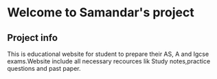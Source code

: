 # Welcome to Samandar's project

## Project info
This is educational website for student to prepare their AS, A and Igcse exams.Website include all necessary recources lik Study notes,practice questions and past paper.
